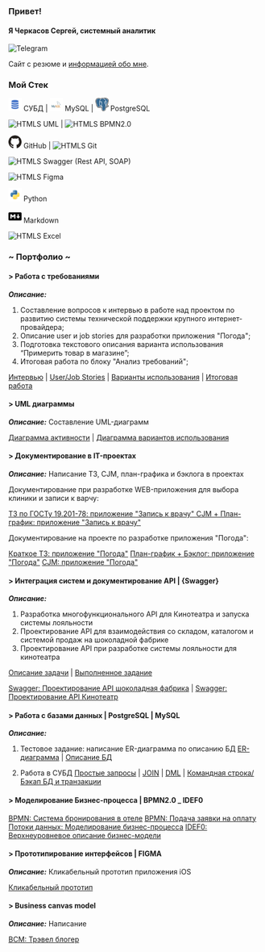 ### Привет! 
#### Я Черкасов Сергей, системный аналитик

![Telegram](https://encrypted-tbn0.gstatic.com/images?q=tbn:ANd9GcQ-bep_Lm_xqr2YghLstP--ZneJH1BhgYHIOg&usqp=CAU)

Сайт с резюме и [информацией обо мне](http://portfoliocherkasovsa.tilda.ws/).

### Мой Стек
<img  alt="HTMLS" width="26px" src="https://raw.githubusercontent.com/github/explore/80688e429a7d4ef2fca1e82350fe8e3517d3494d/topics/sql/sql.png" /> СУБД | <img alt="HTMLS" width="26px" src="https://raw.githubusercontent.com/github/explore/80688e429a7d4ef2fca1e82350fe8e3517d3494d/topics/mysql/mysql.png" /> MySQL |  <img alt="HTMLS" width="26px" src="https://raw.githubusercontent.com/github/explore/80688e429a7d4ef2fca1e82350fe8e3517d3494d/topics/postgresql/postgresql.png" /> PostgreSQL

<img alt="HTMLS" width="26px" src="https://encrypted-tbn0.gstatic.com/images?q=tbn:ANd9GcQhHYcZtXQWs9fcT_tN_VTs7IcfqIPNiYq50Q&usqp=CAU" /> UML | <img alt="HTMLS" width="26px" src="https://encrypted-tbn0.gstatic.com/images?q=tbn:ANd9GcTSf6qshkYG-Wo1G7Ies-lRoiLoZNt5-VVijA&usqp=CAU" /> BPMN2.0

<img alt="HTMLS" width="26px" src="https://raw.githubusercontent.com/github/explore/89bdd9644f44d1b12180fd512b95574fe4c54617/topics/github-api/github-api.png" /> GitHub | <img alt="HTMLS" width="26px" src="https://encrypted-tbn0.gstatic.com/images?q=tbn:ANd9GcRKiHJdfgAMrub55WPynpHBLCv7Ki68GDw4ow&usqp=CAU" /> Git 

<img alt="HTMLS" width="26px" src="https://encrypted-tbn0.gstatic.com/images?q=tbn:ANd9GcR9GlozyrEsA25S68xqsWEgejZkSQPi2L7SBw&usqp=CAU" /> Swagger (Rest API, SOAP)

<img alt="HTMLS" width="26px" src="https://encrypted-tbn0.gstatic.com/images?q=tbn:ANd9GcSQZTddfG1QM6noRnlbNDacwk8J4dIQQx-10g&usqp=CAU" /> Figma

<img alt="HTMLS" width="26px" src="https://raw.githubusercontent.com/github/explore/80688e429a7d4ef2fca1e82350fe8e3517d3494d/topics/python/python.png" /> Python

<img alt="HTMLS" width="26px"    src="https://raw.githubusercontent.com/github/explore/80688e429a7d4ef2fca1e82350fe8e3517d3494d/topics/markdown/markdown.png" /> Markdown

<img alt="HTMLS" width="26px"    src="https://encrypted-tbn0.gstatic.com/images?q=tbn:ANd9GcS5rS3HJjx50hno14c6Z_i3yFOvgQ-vElDHMQ&usqp=CAU" /> Excel

### ~ Портфолио ~

#### > Работа с требованиями
_**Описание:**_ 

1. Составление вопросов к интервью в работе над проектом по развитию системы технической поддержки крупного интернет-провайдера;
2. Описание user и job stories для разработки приложения "Погода";
3. Подготовка текстового описания варианта использования “Примерить товар в магазине”;
4. Итоговая работа по блоку "Анализ требований";

[Интервью](https://docs.google.com/spreadsheets/d/1_TYlFpugdN0U7js0gsXqx0O7VmdXzQfE9acAUTZQg_k/edit?usp=sharing) | [User/Job Stories](https://docs.google.com/document/d/1ZVqviPlYvP3dDOIsHPfSz9nAcYnJbhsoneMbL7tmUOU/edit?usp=sharing) | [Варианты использования](https://docs.google.com/document/d/1LEUr-rSeLmQ8KMcbH1ojTmaMpL0EE4F-Egz6tDOJonQ/edit?usp=sharing) | [Итоговая работа](https://docs.google.com/document/d/1SszeM-nOqJ4eedBJ0u1fKD4ZjscUrMoaYiadHsVMUqk/edit?usp=sharing)


#### > UML диаграммы 
_**Описание:**_ Составление UML-диаграмм

[Диаграмма активности](https://docs.google.com/drawings/d/1bhHlPrVMCRPBDd_DxNiikIteU49C88PVkPi25v4t2Hg/edit?usp=sharing) | [Диаграмма вариантов использования](https://docs.google.com/drawings/d/1ivATVzd8zt38ft1T8ZxN4gsGhefL2M-L-_AgG94fhA4/edit?usp=sharing) 


#### > Документирование в IT-проектах
_**Описание:**_ Написание ТЗ, CJM, план-графика и бэклога в проектах

Документирование при разработке WEB-приложения для выбора клиники и записи к варчу:

[ТЗ по ГОСТу 19.201-78: приложение "Запись к врачу" ](https://docs.google.com/document/d/1C3pm7yyZnEZ7Po0tEEXKYtrHDeK2XCyZM3qzP_gfr8U/edit?usp=sharing) 
[CJM + План-график: приложение "Запись к врачу" ](https://docs.google.com/spreadsheets/d/1ydUpeb1RBH3h2iBp2Y68GzUEpwpuVUwr58FO_GA3SgU/edit?usp=sharing) 

Документирование на проекте по разработке приложения "Погода":

[Краткое ТЗ: приложение "Погода"](https://docs.google.com/document/d/1KvjPiWZ_ck37aIvT8PpD7dSMMx_KgK1Ymr8LaDzZEGM/edit?usp=sharing) 
[План-график + Бэклог: приложение "Погода"](https://docs.google.com/spreadsheets/d/1_lGMIZpmzCwMPi3Q8W--InUd70N-qNifIWDp5UopSyE/edit?usp=sharing) 
[CJM: приложение "Погода"](https://docs.google.com/spreadsheets/d/1qxJLaxVdrfPKLa4iDDL_0MqhrCYwZlCO-Xm2WrewR8M/edit?usp=sharing) 


#### > Интеграция систем и документирование API | {Swagger}
_**Описание:**_ 
1. Разработка многофункционального API для Кинотеатра и запуска системы лояльности
2. Проектирование API для взаимодействия со складом, каталогом и системой продаж на шоколадной фабрике
3. Проектирование API при разработке системы лояльности для кинотеатра 

[Описание задачи](https://docs.google.com/document/d/1PyaNPMesMj47fsh19EWmrrRKcvtpzXzKrAHql4fmWLM/edit?usp=sharing) | [Выполненное задание](https://docs.google.com/document/d/1L-T2fzgJyY1ooAHyx-z-pBrPd0vqZTdibrv9P0MbKb0/edit?usp=sharing)

[Swagger: Проектирование API шоколадная фабрика](https://app.swaggerhub.com/apis/CherkasovSA/SF-1/1.0.0) | 
[Swagger: Проектирование API Кинотеатр](https://app.swaggerhub.com/apis/CherkasovSA/HomeworkSwagger2/2.0.0)

#### > Работа с базами данных | PostgreSQL | MySQL
_**Описание:**_ 

1. Тестовое задание: написание ER-диаграмма по описанию БД
[ER-диаграмма](https://drawsql.app/teams/test-1246/diagrams/order-product) | [Описание БД](https://docs.google.com/document/d/1C13L7kurzcR5Crl52xl8dZRPiF0ANdE462rmuqNE3lg/edit?usp=sharing)

2. Работа в СУБД
[Простые запросы](https://drive.google.com/file/d/1hKGBJw5bGlFfBzldiG531B1Brp7M6X_M/view?usp=sharing) | [JOIN](https://drive.google.com/file/d/14B9BkIp8O-vVYEW_06Z1e5LQhY8DNp-7/view?usp=sharing) | [DML](https://drive.google.com/file/d/1JvuZF5IbOOSBp_L3nVghQSUbiNJfFI77/view?usp=sharing) | [Командная строка/Бэкап БД и транзакции](https://drive.google.com/file/d/1vUfVx4x1L73uH01rEDZmHrwqQFtq5PV5/view?usp=sharing) 


#### > Моделирование Бизнес-процесса | BPMN2.0 _ IDEF0

[BPMN: Система бронирования в отеле](https://drive.google.com/file/d/17oWo5zm0qwB1Xn-pN7cBDcMSUiHLAQOP/view?usp=sharing) 
[BPMN: Подача заявки на оплату](https://drive.google.com/file/d/1B5jY2IdwbOKsha1KetYiS7tenlvyibsE/view?usp=sharing)
[Потоки данных: Моделирование бизнес-процесса](https://docs.google.com/spreadsheets/d/1gvMiX4Coj14dtlNQZqtwEUaInKNAU7xd3qhmyXC24XM/edit?usp=sharing)
[IDEF0: Верхнеуровневое описание бизнес-модели](https://drive.google.com/file/d/1XHsZtr8Rl-l0Vpk2jNkEsbm5UiZe7Nbz/view?usp=sharing)

#### > Прототипирование интерфейсов | FIGMA
_**Описание:**_ Кликабельный прототип приложения  iOS

[Кликабельный прототип](https://www.figma.com/proto/h0A5nts6gs4x836Q8xRdhq/%D0%94%D0%BE%D0%BC%D0%B0%D1%88%D0%BD%D1%8F%D1%8F-%D1%80%D0%B0%D0%B1%D0%BE%D1%82%D0%B0-%D0%9F%D1%80%D0%BE%D1%82%D0%BE%D1%82%D0%B8%D0%BF%D0%B8%D1%80%D0%BE%D0%B2%D0%B0%D0%BD%D0%B8%D0%B5-%D0%B8%D0%BD%D1%82%D0%B5%D1%80%D1%84%D0%B5%D0%B9%D1%81%D0%BE%D0%B2?node-id=93-196&scaling=scale-down&page-id=0%3A1&starting-point-node-id=1%3A2)


#### > Business canvas model 
_**Описание:**_ Написание 

[BCM: Трэвел блогер](https://docs.google.com/presentation/d/1Q00EzCQEFDbS5TS23AfZFycy9TbDSEd6r1ujTqt4kBE/edit?usp=sharing)
